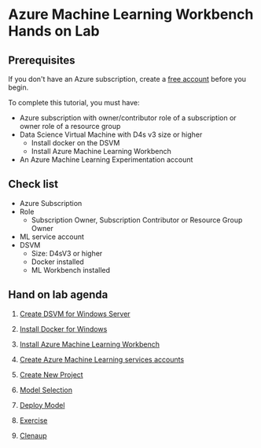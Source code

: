 # Azure Machine Learning Workbench Hands on Lab

## Prerequisites

If you don't have an Azure subscription, create a [free account](https://azure.microsoft.com/free/?WT.mc_id=A261C142F) before you begin.

To complete this tutorial, you must have:
- Azure subscription with owner/contributor role of a subscription or owner role of a resource group
- Data Science Virtual Machine with D4s v3 size or higher 
    - Install docker on the DSVM
    - Install Azure Machine Learning Workbench 
- An Azure Machine Learning Experimentation account

## Check list

- Azure Subscription
- Role 
    - Subscription Owner, Subscription Contributor or Resource Group Owner
- ML service account
- DSVM 
    - Size: D4sV3 or higher
    - Docker installed
    - ML Workbench installed


## Hand on lab agenda

1. <a href="https://github.com/xlegend1024/az-amlw-hol/blob/master/01.CreateDSVM.md" target="_blank">Create DSVM for Windows Server</a>

1. <a href="https://github.com/xlegend1024/az-amlw-hol/blob/master/02.InstallDocker.md" target="_blank">Install Docker for Windows</a>

1. <a href="https://github.com/xlegend1024/az-amlw-hol/blob/master/03.InstallAzureMLWorkbench.md" target="_blank">Install Azure Machine Learning Workbench</a>

1. <a href="https://github.com/xlegend1024/az-amlw-hol/blob/master/04.CreateAZMLServices.md" target="_blank">Create Azure Machine Learning services accounts</a>

1. <a href="https://github.com/xlegend1024/az-amlw-hol/blob/master/05.CreateNewProject.md" target="_blank">Create New Project</a>

1. <a href="https://github.com/xlegend1024/az-amlw-hol/blob/master/06.ModelSelection.md" target="_blank">Model Selection</a>

1. <a href="https://github.com/xlegend1024/az-amlw-hol/blob/master/07.DeployModel.md"  target="_blank">Deploy Model</a>

1. <a href="https://github.com/xlegend1024/az-amlw-hol/blob/master/08.pySpark.md" target="_blank">Exercise</a>

1. <a href="https://github.com/xlegend1024/az-amlw-hol/blob/master/99.Cleanup.md" target="_blank">Clenaup</a>
